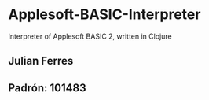 # Applesoft-BASIC-Interpreter
Interpreter of Applesoft BASIC 2, written in Clojure

## Julian Ferres
## Padrón: 101483